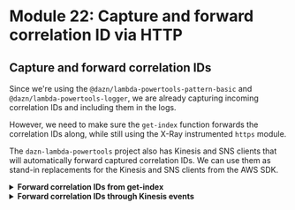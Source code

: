 # Module 22: Capture and forward correlation ID via HTTP

## Capture and forward correlation IDs

Since we're using the `@dazn/lambda-powertools-pattern-basic` and `@dazn/lambda-powertools-logger`, we are already capturing incoming correlation IDs and including them in the logs.

However, we need to make sure the `get-index` function forwards the correlation IDs along, while still using the X-Ray instrumented `https` module.

The `dazn-lambda-powertools` project also has Kinesis and SNS clients that will automatically forward captured correlation IDs. We can use them as stand-in replacements for the Kinesis and SNS clients from the AWS SDK.

<details>
<summary><b>Forward correlation IDs from get-index</b></summary><p>

You can access the auto-captured correlation IDs using the `@dazn/lambda-powertools-correlation-ids` package. From here, we can include them as HTTP headers.

1. At the project root, run `npm install --save @dazn/lambda-powertools-correlation-ids`.

2. Open `functions/get-index.js` and require the `@dazn/lambda-powertools-correlation-ids` module (at the top of the file).

```javascript
const CorrelationIds = require('@dazn/lambda-powertools-correlation-ids')
```

3. Staying in `functions/get-index.js`, replace the `getRestaurants` function with the following

```javascript
const getRestaurants = () => {
  const { hostname, pathname } = URL.parse(restaurantsApiRoot)

  return new Promise((resolve, reject) => {
    const options = {
      hostname: hostname,
      port: 443,
      path: pathname,
      method: 'GET',
      headers: Object.assign({}, opts.headers, CorrelationIds.get())
    }

    const req = https.request(options, res => {
      res.on('data', buffer => {
        const body = buffer.toString('utf8')
        resolve(JSON.parse(body))
      })
    })

    req.on('error', err => reject(err))

    req.end()
  })
}
```

These changes are enough to ensure correlation IDs are included in the HTTP headers in the request to the `GET /restaurants` endpoint.

4. Deploy the project.

5. Once the deployment is done, load the page. And then open the X-Ray console to make sure that the X-Ray tracing is still working.

6. Open the CloudWatch console to check the logs for both `get-index` and `get-restaurants`. You should see that the same correlation ID is included in both logs.

</p></details>

<details>
<summary><b>Forward correlation IDs through Kinesis events</b></summary><p>

As an exercise for you to carry out on your own after the workshop. See if you can get correlation IDs flowing through the Kinesis events as well.

Familiarize yourself with the various powertools in the dazn-lambda-powertools [repo](https://github.com/getndazn/dazn-lambda-powertools). You will need:

* the [Kinesis client](https://github.com/getndazn/dazn-lambda-powertools/tree/master/packages/lambda-powertools-kinesis-client) as a stand-in replacement for the AWS SDK's Kinesis client. This client would auto-forward any captured correlation IDs along.

* for batched event sources (Kinesis, Firehose and SQS), the [correlation-IDs middleware](https://github.com/getndazn/dazn-lambda-powertools/tree/master/packages/lambda-powertools-middleware-correlation-ids), which is applied through the `wrap` function we used to wrap our handlers, requires you to change your processor code slightly. Read the [relevant section](https://github.com/getndazn/dazn-lambda-powertools/tree/master/packages/lambda-powertools-middleware-correlation-ids#kinesis) of the README and change the handler code accordingly.

</p></details>
